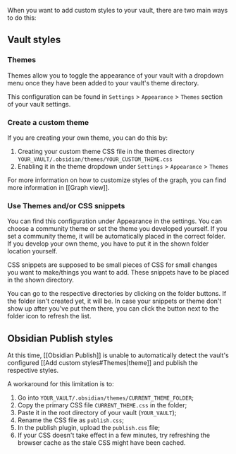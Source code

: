 When you want to add custom styles to your vault, there are two main ways to do this:

## Vault styles

### Themes

Themes allow you to toggle the appearance of your vault with a dropdown menu once they have been added to your vault's theme directory.

This configuration can be found in `Settings` > `Appearance` > `Themes` section of your vault settings.

### Create a custom theme

If you are creating your own theme, you can do this by:

1. Creating your custom theme CSS file in the themes directory `YOUR_VAULT/.obsidian/themes/YOUR_CUSTOM_THEME.css`
2. Enabling it in the theme dropdown under `Settings` > `Appearance` > `Themes`

For more information on how to customize styles of the graph, you can find more information in [[Graph view]].

### Use Themes and/or CSS snippets

You can find this configuration under Appearance in the settings. You can choose a community theme or set the theme you developed yourself. If you set a community theme, it will be automatically placed in the correct folder. If you develop your own theme, you have to put it in the shown folder location yourself.

CSS snippets are supposed to be small pieces of CSS for small changes you want to make/things you want to add. These snippets have to be placed in the shown directory.

You can go to the respective directories by clicking on the folder buttons. If the folder isn't created yet, it will be. In case your snippets or theme don't show up after you've put them there, you can click the button next to the folder icon to refresh the list.

## Obsidian Publish styles

At this time, [[Obsidian Publish]] is unable to automatically detect the vault's configured [[Add custom styles#Themes|theme]] and publish the respective styles. 

A workaround for this limitation is to:

1. Go into `YOUR_VAULT/.obsidian/themes/CURRENT_THEME_FOLDER`;
2. Copy the primary CSS file `CURRENT_THEME.css` in the folder;
3. Paste it in the root directory of your vault (`YOUR_VAULT`);
4. Rename the CSS file as `publish.css`;
5. In the publish plugin, upload the `publish.css` file;
6. If your CSS doesn't take effect in a few minutes, try refreshing the browser cache as the stale CSS might have been cached.
